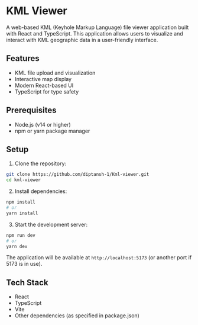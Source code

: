 # KML Viewer

A web-based KML (Keyhole Markup Language) file viewer application built with React and TypeScript. This application allows users to visualize and interact with KML geographic data in a user-friendly interface.

## Features

- KML file upload and visualization
- Interactive map display
- Modern React-based UI
- TypeScript for type safety

## Prerequisites

- Node.js (v14 or higher)
- npm or yarn package manager

## Setup

1. Clone the repository:
```bash
git clone https://github.com/diptansh-1/Kml-viewer.git
cd kml-viewer
```

2. Install dependencies:
```bash
npm install
# or
yarn install
```

3. Start the development server:
```bash
npm run dev
# or
yarn dev
```

The application will be available at `http://localhost:5173` (or another port if 5173 is in use).

## Tech Stack

- React
- TypeScript
- Vite
- Other dependencies (as specified in package.json)
